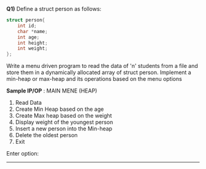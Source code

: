 **Q1)** Define a struct person as follows:
``` C
struct person{
	int id;
	char *name;
	int age;
	int height;
	int weight;
};
```
Write a menu driven program to read the data of 'n' students from a file and store them in a dynamically allocated array of struct person. Implement a min-heap or max-heap and its operations based on the menu options

**Sample IP/OP** :
MAIN MENE (HEAP)
1. Read Data
2. Create Min Heap based on the age
3. Create Max heap based on the weight
4. Display weight of the youngest person
5. Insert a new person into the Min-heap
6. Delete the oldest person
7. Exit

Enter option: 


****

